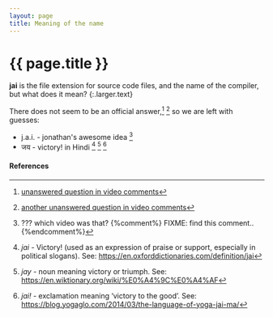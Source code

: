 ```yaml
---
layout: page
title: Meaning of the name
---
```


# {{ page.title }}

**jai** is the file extension for source code files, and the name of the compiler, but what does it mean?
{:.larger.text}

There does not seem to be an official answer,[^no-answer1] [^no-answer2] so we are left with guesses:

* j.a.i. - jonathan's awesome idea [^idea]
* जय - victory! in Hindi [^victory1] [^victory2] [^victory3]



#### References

[^no-answer1]: [unanswered question in video comments](https://www.youtube.com/watch?v=UTqZNujQOlA&lc=Ugghgg6caM9IUHgCoAEC)
[^no-answer2]: [another unanswered question in video comments](https://www.youtube.com/watch?v=UTqZNujQOlA&lc=Ugixw2rrb0rgd3gCoAEC)
[^idea]: ??? which video was that? {%comment%} FIXME: find this comment.. {%endcomment%}
[^victory1]: _jai_ - Victory! (used as an expression of praise or support, especially in political slogans). See: <https://en.oxforddictionaries.com/definition/jai>
[^victory2]: _jay_ - noun meaning victory or triumph. See: <https://en.wiktionary.org/wiki/%E0%A4%9C%E0%A4%AF>
[^victory3]: _jai!_ - exclamation meaning ‘victory to the good’. See: <https://blog.yogaglo.com/2014/03/the-language-of-yoga-jai-ma/>
